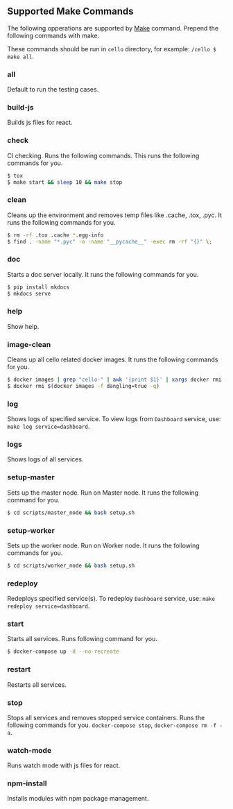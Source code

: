 ## Supported Make Commands

The following opperations are supported by [Make](https://en.wikipedia.org/wiki/Makefile) command. Prepend the following commands with make.

These commands should be run in `cello` directory, for example: `/cello $ make all`.

### all
Default to run the testing cases.

### build-js
Builds js files for react.

### check
CI checking. Runs the following commands. This runs the following commands for you.

```sh
$ tox
$ make start && sleep 10 && make stop
```

### clean
Cleans up the environment and removes temp files like .cache, .tox, .pyc.
It runs the following commands for you.

```sh
$ rm -rf .tox .cache *.egg-info
$ find . -name "*.pyc" -o -name "__pycache__" -exec rm -rf "{}" \;
```

### doc
Starts a doc server locally. It runs the following commands for you.

```sh
$ pip install mkdocs
$ mkdocs serve
```

### help
Show help.

### image-clean
Cleans up all cello related docker images. It runs the following commands for you.

```sh
$ docker images | grep "cello-" | awk '{print $1}' | xargs docker rmi -f
$ docker rmi $(docker images -f dangling=true -q)
```

### log
Shows logs of specified service. To view logs from `Dashboard` service, use: `make log service=dashboard`.

### logs
Shows logs of all services.

### setup-master
Sets up the master node. Run on Master node. It runs the following command for you.

```sh
$ cd scripts/master_node && bash setup.sh
```

### setup-worker
Sets up the worker node. Run on Worker node. It runs the following commands for you.

```sh
$ cd scripts/worker_node && bash setup.sh
```

### redeploy
Redeploys specified service(s). To redeploy `Dashboard` service, use: `make redeploy service=dashboard`.

### start
Starts all services. Runs following command for you.

```sh
$ docker-compose up -d --no-recreate
```

### restart
Restarts all services.

### stop
Stops all services and removes stopped service containers.
Runs the following commands for you.
`docker-compose stop`, `docker-compose rm -f -a`.

### watch-mode
Runs watch mode with js files for react.

### npm-install
Installs modules with npm package management.